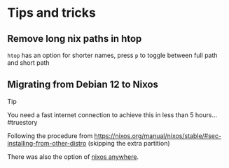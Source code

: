 # Tips and tricks

## Remove long nix paths in htop

`htop` has an option for shorter names, press `p` to toggle between full path and short path

## Migrating from Debian 12 to Nixos

> [!TIP]
> You need a fast internet connection to achieve this in less than 5 hours... #truestory 

Following the procedure from https://nixos.org/manual/nixos/stable/#sec-installing-from-other-distro (skipping the extra partition)

There was also the option of [nixos anywhere](https://github.com/nix-community/nixos-anywhere).
